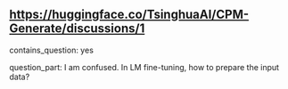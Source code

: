 ## https://huggingface.co/TsinghuaAI/CPM-Generate/discussions/1

contains_question: yes

question_part: I am confused.
In LM fine-tuning, how to prepare the input data?